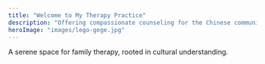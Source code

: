 ```yaml
---
title: "Welcome to My Therapy Practice"
description: "Offering compassionate counseling for the Chinese community"
heroImage: "images/lego-gege.jpg"
---
```

A serene space for family therapy, rooted in cultural understanding.